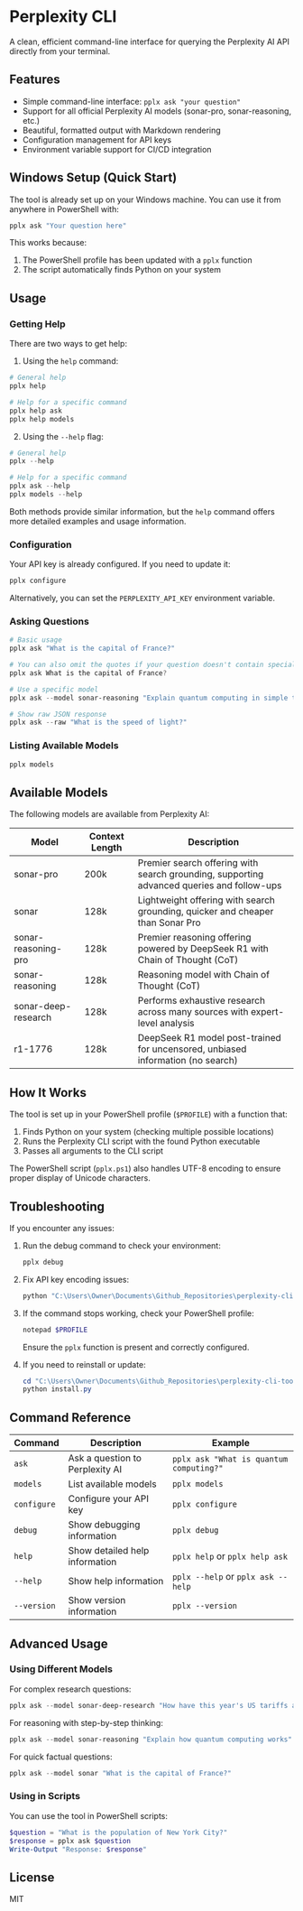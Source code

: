 # Perplexity CLI

A clean, efficient command-line interface for querying the Perplexity AI API directly from your terminal.

## Features

- Simple command-line interface: `pplx ask "your question"`
- Support for all official Perplexity AI models (sonar-pro, sonar-reasoning, etc.)
- Beautiful, formatted output with Markdown rendering
- Configuration management for API keys
- Environment variable support for CI/CD integration

## Windows Setup (Quick Start)

The tool is already set up on your Windows machine. You can use it from anywhere in PowerShell with:

```powershell
pplx ask "Your question here"
```

This works because:

1. The PowerShell profile has been updated with a `pplx` function
2. The script automatically finds Python on your system

## Usage

### Getting Help

There are two ways to get help:

1. Using the `help` command:

```powershell
# General help
pplx help

# Help for a specific command
pplx help ask
pplx help models
```

2. Using the `--help` flag:

```powershell
# General help
pplx --help

# Help for a specific command
pplx ask --help
pplx models --help
```

Both methods provide similar information, but the `help` command offers more detailed examples and usage information.

### Configuration

Your API key is already configured. If you need to update it:

```powershell
pplx configure
```

Alternatively, you can set the `PERPLEXITY_API_KEY` environment variable.

### Asking Questions

```powershell
# Basic usage
pplx ask "What is the capital of France?"

# You can also omit the quotes if your question doesn't contain special characters
pplx ask What is the capital of France?

# Use a specific model
pplx ask --model sonar-reasoning "Explain quantum computing in simple terms"

# Show raw JSON response
pplx ask --raw "What is the speed of light?"
```

### Listing Available Models

```powershell
pplx models
```

## Available Models

The following models are available from Perplexity AI:

| Model               | Context Length | Description                                                                               |
| ------------------- | -------------- | ----------------------------------------------------------------------------------------- |
| sonar-pro           | 200k           | Premier search offering with search grounding, supporting advanced queries and follow-ups |
| sonar               | 128k           | Lightweight offering with search grounding, quicker and cheaper than Sonar Pro            |
| sonar-reasoning-pro | 128k           | Premier reasoning offering powered by DeepSeek R1 with Chain of Thought (CoT)             |
| sonar-reasoning     | 128k           | Reasoning model with Chain of Thought (CoT)                                               |
| sonar-deep-research | 128k           | Performs exhaustive research across many sources with expert-level analysis               |
| r1-1776             | 128k           | DeepSeek R1 model post-trained for uncensored, unbiased information (no search)           |

## How It Works

The tool is set up in your PowerShell profile (`$PROFILE`) with a function that:

1. Finds Python on your system (checking multiple possible locations)
2. Runs the Perplexity CLI script with the found Python executable
3. Passes all arguments to the CLI script

The PowerShell script (`pplx.ps1`) also handles UTF-8 encoding to ensure proper display of Unicode characters.

## Troubleshooting

If you encounter any issues:

1. Run the debug command to check your environment:

   ```powershell
   pplx debug
   ```

2. Fix API key encoding issues:

   ```powershell
   python "C:\Users\Owner\Documents\Github_Repositories\perplexity-cli-tool\fix_api_key.py"
   ```

3. If the command stops working, check your PowerShell profile:

   ```powershell
   notepad $PROFILE
   ```

   Ensure the `pplx` function is present and correctly configured.

4. If you need to reinstall or update:
   ```powershell
   cd "C:\Users\Owner\Documents\Github_Repositories\perplexity-cli-tool"
   python install.py
   ```

## Command Reference

| Command     | Description                     | Example                                 |
| ----------- | ------------------------------- | --------------------------------------- |
| `ask`       | Ask a question to Perplexity AI | `pplx ask "What is quantum computing?"` |
| `models`    | List available models           | `pplx models`                           |
| `configure` | Configure your API key          | `pplx configure`                        |
| `debug`     | Show debugging information      | `pplx debug`                            |
| `help`      | Show detailed help information  | `pplx help` or `pplx help ask`          |
| `--help`    | Show help information           | `pplx --help` or `pplx ask --help`      |
| `--version` | Show version information        | `pplx --version`                        |

## Advanced Usage

### Using Different Models

For complex research questions:

```powershell
pplx ask --model sonar-deep-research "How have this year's US tariffs affected commodity prices around the world?"
```

For reasoning with step-by-step thinking:

```powershell
pplx ask --model sonar-reasoning "Explain how quantum computing works"
```

For quick factual questions:

```powershell
pplx ask --model sonar "What is the capital of France?"
```

### Using in Scripts

You can use the tool in PowerShell scripts:

```powershell
$question = "What is the population of New York City?"
$response = pplx ask $question
Write-Output "Response: $response"
```

## License

MIT
